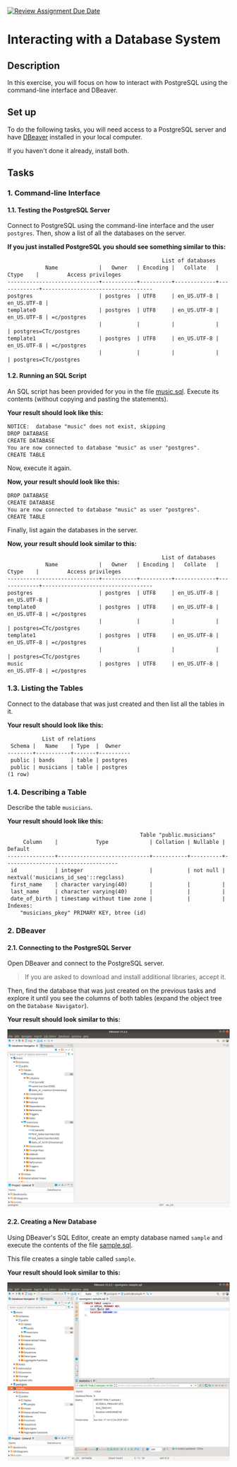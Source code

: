 [![Review Assignment Due Date](https://classroom.github.com/assets/deadline-readme-button-24ddc0f5d75046c5622901739e7c5dd533143b0c8e959d652212380cedb1ea36.svg)](https://classroom.github.com/a/EiEiIuYU)
# Interacting with a Database System

## Description

In this exercise, you will focus on how to interact with PostgreSQL using the command-line interface and DBeaver.

## Set up

To do the following tasks, you will need access to a PostgreSQL server and have [DBeaver](https://dbeaver.io/download/) installed in your local computer.

If you haven't done it already, install both.

## Tasks

### 1. Command-line Interface

#### 1.1. Testing the PostgreSQL Server

Connect to PostgreSQL using the command-line interface and the user `postgres`. Then, show a list of all the databases on the server.

**If you just installed PostgreSQL you should see something similar to this:**

```
                                                 List of databases
            Name             |   Owner   | Encoding |   Collate   |    Ctype    |         Access privileges         
-----------------------------+-----------+----------+-------------+-------------+-----------------------------------
postgres                     | postgres  | UTF8     | en_US.UTF-8 | en_US.UTF-8 |
template0                    | postgres  | UTF8     | en_US.UTF-8 | en_US.UTF-8 | =c/postgres
                             |           |          |             |             | postgres=CTc/postgres
template1                    | postgres  | UTF8     | en_US.UTF-8 | en_US.UTF-8 | =c/postgres
                             |           |          |             |             | postgres=CTc/postgres
```


#### 1.2. Running an SQL Script

An SQL script has been provided for you in the file [music.sql](music.sql). Execute its contents (without copying and pasting the statements).

**Your result should look like this:**

```
NOTICE:  database "music" does not exist, skipping
DROP DATABASE
CREATE DATABASE
You are now connected to database "music" as user "postgres".
CREATE TABLE
```

Now, execute it again.

**Now, your result should look like this:**

```
DROP DATABASE
CREATE DATABASE
You are now connected to database "music" as user "postgres".
CREATE TABLE
```

Finally, list again the databases in the server.

**Now, your result should look similar to this:**

```
                                                 List of databases
            Name             |   Owner   | Encoding |   Collate   |    Ctype    |         Access privileges         
-----------------------------+-----------+----------+-------------+-------------+-----------------------------------
postgres                     | postgres  | UTF8     | en_US.UTF-8 | en_US.UTF-8 |
template0                    | postgres  | UTF8     | en_US.UTF-8 | en_US.UTF-8 | =c/postgres
                             |           |          |             |             | postgres=CTc/postgres
template1                    | postgres  | UTF8     | en_US.UTF-8 | en_US.UTF-8 | =c/postgres
                             |           |          |             |             | postgres=CTc/postgres
music                        | postgres  | UTF8     | en_US.UTF-8 | en_US.UTF-8 | =c/postgres
```

### 1.3. Listing the Tables

Connect to the database that was just created and then list all the tables in it.

**Your result should look like this:**

```
           List of relations
 Schema |   Name    | Type  |  Owner   
--------+-----------+-------+----------
 public | bands     | table | postgres
 public | musicians | table | postgres
(1 row)
```

### 1.4. Describing a Table

Describe the table `musicians`.

**Your result should look like this:**

```
                                          Table "public.musicians"
     Column    |            Type             | Collation | Nullable |              Default               
---------------+-----------------------------+-----------+----------+------------------------------------
 id            | integer                     |           | not null | nextval('musicians_id_seq'::regclass)
 first_name    | character varying(40)       |           |          |
 last_name     | character varying(40)       |           |          |
 date_of_birth | timestamp without time zone |           |          |
Indexes:
    "musicians_pkey" PRIMARY KEY, btree (id)

```

### 2. DBeaver

#### 2.1. Connecting to the PostgreSQL Server

Open DBeaver and connect to the PostgreSQL server.

> If you are asked to download and install additional libraries, accept it.

Then, find the database that was just created on the previous tasks and explore it until you see the columns of both tables (expand the object tree on the `Database Navigator`).

**Your result should look similar to this:**

![Result of task 2.1](task2.1_result.png)

#### 2.2. Creating a New Database

Using DBeaver's SQL Editor, create an empty database named `sample` and execute the contents of the file [sample.sql](sample.sql).

This file creates a single table called `sample`.

**Your result should look similar to this:**

![Result of task 2.2](task2.2_result.png)
